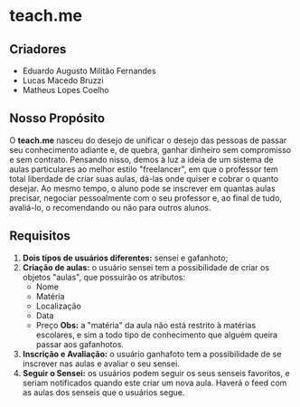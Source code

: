# teach.me

## Criadores
- Eduardo Augusto Militão Fernandes
- Lucas Macedo Bruzzi
- Matheus Lopes Coelho

## Nosso Propósito
O **teach.me** nasceu do desejo de unificar o desejo das pessoas de passar seu conhecimento adiante e, de quebra, ganhar dinheiro sem compromisso e sem contrato. Pensando nisso, demos à luz a ideia de um sistema de aulas particulares ao melhor estilo "freelancer", em que o professor tem total liberdade de criar suas aulas, dá-las onde quiser e cobrar o quanto desejar. Ao mesmo tempo, o aluno pode se inscrever em quantas aulas precisar, negociar pessoalmente com o seu professor e, ao final de tudo, avaliá-lo, o recomendando ou não para outros alunos.

## Requisitos
1. **Dois tipos de usuários diferentes:** sensei e gafanhoto;
2. **Criação de aulas:** o usuário sensei tem a possibilidade de criar os objetos "aulas", que possuirão os atributos:
	- Nome
	- Matéria
	- Localização
	- Data
	- Preço
**Obs:** a "matéria" da aula não está restrito à matérias escolares, e sim a todo tipo de conhecimento que alguém queira passar aos gafanhotos. 
3. **Inscrição e Avaliação:** o usuário ganhafoto tem a possibilidade de se inscrever nas aulas e avaliar o seu sensei.
4. **Seguir o Sensei:** os usuários podem seguir os seus senseis favoritos, e seriam notificados quando este criar um nova aula. Haverá o feed com as aulas dos senseis que o usuários segue.
